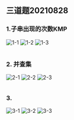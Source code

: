 ## 三道题20210828
### 1.子串出现的次数KMP
![1-1](img/amazon/20210828_1_1.JPG)
![1-2](img/amazon/20210828_1_2.JPG)
![1-3](img/amazon/20210828_1_3.JPG)
```c++

```

### 2. 并查集
![2-1](img/amazon/20210828_2_1.JPG)
![2-2](img/amazon/20210828_2_2.JPG)
![2-3](img/amazon/20210828_2_3.JPG)
```c++

```

### 3. 
![3-1](img/amazon/20210828_3_1.JPG)
![3-2](img/amazon/20210828_3_2.JPG)
![3-3](img/amazon/20210828_3_3.JPG)
```c++

```
